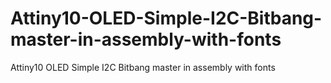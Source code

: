 # Attiny10-OLED-Simple-I2C-Bitbang-master-in-assembly-with-fonts
Attiny10 OLED Simple I2C Bitbang master in assembly with fonts
